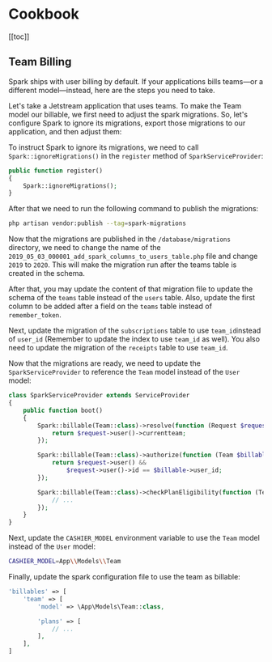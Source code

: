 # Cookbook

[[toc]]

## Team Billing

Spark ships with user billing by default. If your applications bills teams—or a different model—instead, here are the steps you need to take.

Let's take a Jetstream application that uses teams. To make the Team model our billable, we first need to adjust the spark migrations. So, let's configure Spark to ignore its migrations, export those migrations to our application, and then adjust them:

To instruct Spark to ignore its migrations, we need to call `Spark::ignoreMigrations()` in the `register` method of `SparkServiceProvider`:

```php
public function register()
{
    Spark::ignoreMigrations();
}
```

After that we need to run the following command to publish the migrations:

```bash
php artisan vendor:publish --tag=spark-migrations
```

Now that the migrations are published in the `/database/migrations` directory, we need to change the name of the `2019_05_03_000001_add_spark_columns_to_users_table.php` file and change `2019` to `2020`. This will make the migration run after the teams table is created in the schema.

After that, you may update the content of that migration file to update the schema of the `teams` table instead of the `users` table. Also, update the first column to be added after a field on the `teams` table instead of `remember_token`.

Next, update the migration of the `subscriptions` table to use `team_id`instead of `user_id` (Remember to update the index to use `team_id` as well). You also need to update the migration of the `receipts` table to use `team_id`.

Now that the migrations are ready, we need to update the `SparkServiceProvider` to reference the `Team` model instead of the `User` model:

```php
class SparkServiceProvider extends ServiceProvider
{
    public function boot()
    {
        Spark::billable(Team::class)->resolve(function (Request $request) {
            return $request->user()->currentteam;
        });

        Spark::billable(Team::class)->authorize(function (Team $billable, Request $request) {
            return $request->user() &&
                $request->user()->id == $billable->user_id;
        });

        Spark::billable(Team::class)->checkPlanEligibility(function (Team $billable, Plan $plan) {
            // ...
        });
    }
}
```

Next, update the `CASHIER_MODEL` environment variable to use the `Team` model instead of the `User` model:

```bash
CASHIER_MODEL=App\\Models\\Team
```

Finally, update the spark configuration file to use the team as billable:

```php
'billables' => [
    'team' => [
        'model' => \App\Models\Team::class,

        'plans' => [
            // ...
        ],
    ],
]
```
